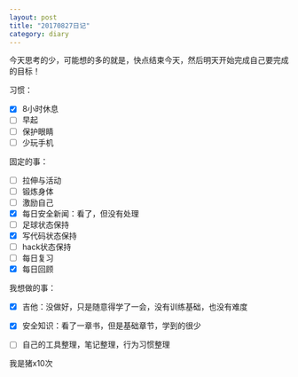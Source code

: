 ```yaml
---
layout: post
title: "20170827日记"
category: diary
---
```


今天思考的少，可能想的多的就是，快点结束今天，然后明天开始完成自己要完成的目标！

习惯：

- [x] 8小时休息
- [ ] 早起
- [ ] 保护眼睛
- [ ] 少玩手机

固定的事：
- [ ] 拉伸与活动
- [ ] 锻炼身体
- [ ] 激励自己
- [x] 每日安全新闻：看了，但没有处理
- [ ] 足球状态保持
- [x] 写代码状态保持
- [ ] hack状态保持
- [ ] 每日复习
- [x] 每日回顾

我想做的事：
- [x] 吉他：没做好，只是随意得学了一会，没有训练基础，也没有难度
- [x] 安全知识：看了一章书，但是基础章节，学到的很少
- [ ] 自己的工具整理，笔记整理，行为习惯整理


我是猪x10次
